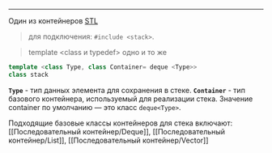 ***
Один из контейнеров [STL](STL.md)
>для подключения: `#include <stack>`.

> template <class и typedef> одно и то же
```c++
template <class Type, class Container= deque <Type>>
class stack
```
**`Type`** - тип данных элемента для сохранения в стеке.
**`Container`**  - тип базового контейнера, используемый для реализации стека. Значение container по умолчанию — это класс `deque<Type>`.

Подходящие базовые классы контейнеров для стека включают:
[[Последовательный контейнер/Deque]], [[Последовательный контейнер/List]], [[Последовательный контейнер/Vector]]